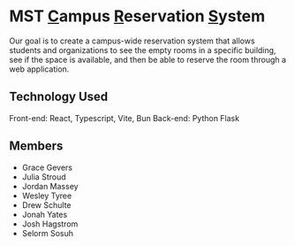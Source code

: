 # MST <ins>C</ins>ampus <ins>R</ins>eservation <ins>S</ins>ystem

Our goal is to create a campus-wide reservation system that allows students and organizations to see the empty rooms in a specific building, see if the space is available, and then be able to reserve the room through a web application.

## Technology Used

Front-end: React, Typescript, Vite, Bun
Back-end: Python Flask

## Members

- Grace Gevers
- Julia Stroud
- Jordan Massey
- Wesley Tyree
- Drew Schulte
- Jonah Yates
- Josh Hagstrom
- Selorm Sosuh
